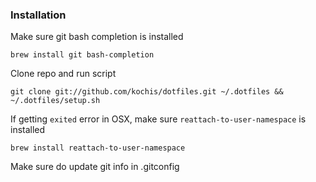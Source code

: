 ### Installation

Make sure git bash completion is installed

`brew install git bash-completion`

Clone repo and run script

`git clone git://github.com/kochis/dotfiles.git ~/.dotfiles && ~/.dotfiles/setup.sh`

If getting `exited` error in OSX, make sure `reattach-to-user-namespace` is installed

`brew install reattach-to-user-namespace`

Make sure do update git info in .gitconfig
